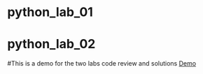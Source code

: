 # python_lab_01
# python_lab_02

#This is a demo for the two labs code review and solutions
[Demo](https://drive.google.com/file/d/11ZptVNa1hGo8yNz7cVqqMCao9qRM2B6f/view?usp=sharing)


